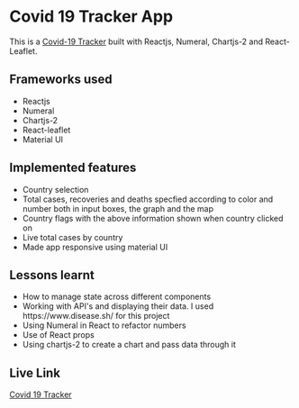 # Covid 19 Tracker App
This is a [Covid-19 Tracker](https://wonderful-hopper-d30aa8.netlify.app/) built with Reactjs, Numeral, Chartjs-2 and React-Leaflet.

## Frameworks used

<ul>
  <li>Reactjs</li>
  <li>Numeral</li>
  <li>Chartjs-2</li>
  <li>React-leaflet</li>
  <li>Material UI</li>
</ul>

## Implemented features 

<ul>
  <li>Country selection</li>
  <li>Total cases, recoveries and deaths specfied according to color and number both in input boxes, the graph and the map</li>
  <li>Country flags with the above information shown when country clicked on</li>
  <li>Live total cases by country</li>
  <li>Made app responsive using material UI</li>
</ul>

## Lessons learnt

<ul>
  <li>How to manage state across different components</li>
  <li>Working with API's and displaying their data. I used https://www.disease.sh/ for this project</li>
  <li>Using Numeral in React to refactor numbers</li>
  <li>Use of React props</li>
  <li>Using chartjs-2 to create a chart and pass data through it</li>
</ul>

## Live Link
[Covid 19 Tracker](https://wonderful-hopper-d30aa8.netlify.app/)

